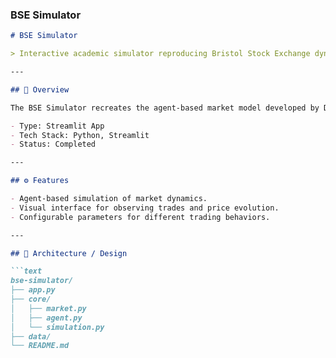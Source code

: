 ### **BSE Simulator**
```md
# BSE Simulator

> Interactive academic simulator reproducing Bristol Stock Exchange dynamics.

---

## 📘 Overview

The BSE Simulator recreates the agent-based market model developed by Dave Cliff for the Bristol Stock Exchange. It enables experimentation with market microstructure, trading strategies, and equilibrium formation in a controlled environment. The tool is designed for research, teaching, and conceptual demonstrations of automated trading behavior.

- Type: Streamlit App  
- Tech Stack: Python, Streamlit  
- Status: Completed  

---

## ⚙️ Features

- Agent-based simulation of market dynamics.  
- Visual interface for observing trades and price evolution.  
- Configurable parameters for different trading behaviors.  

---

## 🧩 Architecture / Design

```text
bse-simulator/
├── app.py
├── core/
│   ├── market.py
│   ├── agent.py
│   └── simulation.py
├── data/
└── README.md
